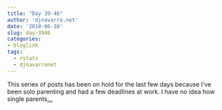 ```yaml
---
title: "Day 39-46"
author: 'djnavarro.net'
date: '2018-06-10'
slug: day-3946
categories:
- bloglink
tags:
  - rstats
  - djnavarronet
---
```


This series of posts has been on hold for the last few days because I’ve been solo parenting and had a few deadlines at work. I have no idea how single parents[... <i class="fas fa-external-link-alt"></i>](https://djnavarro.net/post/2018-06-10-ggstatsplot/)

